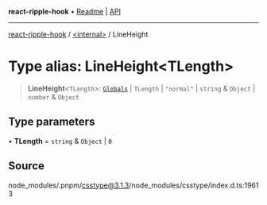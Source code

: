 **react-ripple-hook** • [Readme](../../README.md) \| [API](../../globals.md)

---

[react-ripple-hook](../../README.md) / [\<internal\>](../README.md) / LineHeight

# Type alias: LineHeight\<TLength\>

> **LineHeight**\<`TLength`\>: [`Globals`](Globals.md) \| `TLength` \| `"normal"` \| `string` & `Object` \| `number` & `Object`

## Type parameters

• **TLength** = `string` & `Object` \| `0`

## Source

node_modules/.pnpm/csstype@3.1.3/node_modules/csstype/index.d.ts:19613
